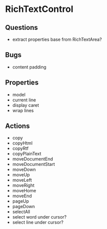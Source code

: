 # RichTextControl

## Questions

- extract properties base from RichTextArea?


## Bugs

- content padding



## Properties

- model
- current line
- display caret
- wrap lines



## Actions
- copy
- copyHtml
- copyRtf
- copyPlainText
- moveDocumentEnd
- moveDocumentStart
- moveDown
- moveUp
- moveLeft
- moveRight
- moveHome
- moveEnd
- pageUp
- pageDown
- selectAll
- select word under cursor?
- select line under cursor?

